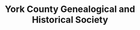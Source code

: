 ---
layout: repo
title: "York County Genealogical and Historical Society"
id: 2153
permalink: repos/2153/
---